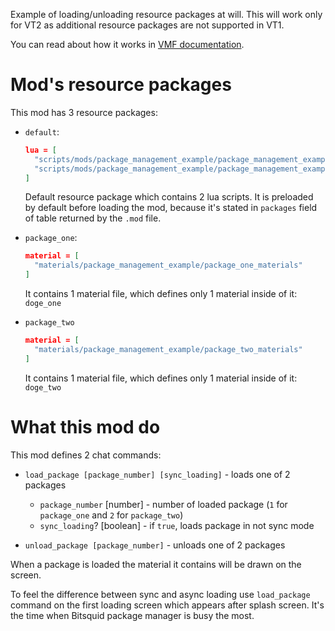 Example of loading/unloading resource packages at will. This will work only for VT2 as additional resource packages are not supported in VT1.

You can read about how it works in [VMF documentation](https://vmf-docs.verminti.de/#/packages).

# Mod's resource packages

This mod has 3 resource packages:

* `default`:
  ```json
  lua = [
    "scripts/mods/package_management_example/package_management_example"
    "scripts/mods/package_management_example/package_management_example_data"
  ]
  ```
  Default resource package which contains 2 lua scripts. It is preloaded by default before loading the mod, because it's stated in `packages` field of table returned by the `.mod` file.

* `package_one`:
  ```json
  material = [
    "materials/package_management_example/package_one_materials"
  ]
  ```
  It contains 1 material file, which defines only 1 material inside of it: `doge_one`

* `package_two`
  ```json
  material = [
    "materials/package_management_example/package_two_materials"
  ]
  ```
  It contains 1 material file, which defines only 1 material inside of it: `doge_two`

# What this mod do

This mod defines 2 chat commands:
* `load_package [package_number] [sync_loading]` - loads one of 2 packages
  * `package_number` \[number\] - number of loaded package (`1` for `package_one` and `2` for `package_two`)
  * `sync_loading`? \[boolean\] - if `true`, loads package in not sync mode

* `unload_package [package_number]` - unloads one of 2 packages

When a package is loaded the material it contains will be drawn on the screen.

To feel the difference between sync and async loading use `load_package` command on the first loading screen which appears after splash screen. It's the time when Bitsquid package manager is busy the most.